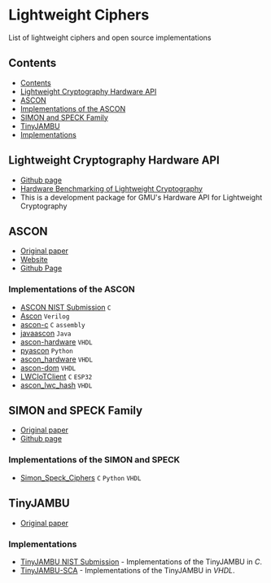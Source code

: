 # Lightweight Ciphers

List of lightweight ciphers and open source implementations

## Contents

<!-- TOC depthFrom:2 depthTo:6 withLinks:1 updateOnSave:1 orderedList:0 -->

-   [Contents](#contents)
-   [Lightweight Cryptography Hardware API](#lightweight-cryptography-hardware-api)
-   [ASCON](#ascon)
-   [Implementations of the ASCON](#implementations-of-the-ascon)
-   [SIMON and SPECK Family](#simon-and-speck-family)
-   [TinyJAMBU](#tinyjambu)
-   [Implementations](#implementations)

<!-- /TOC -->

## Lightweight Cryptography Hardware API

-   [Github page](https://github.com/GMUCERG/LWC)
-   [Hardware Benchmarking of Lightweight Cryptography](https://cryptography.gmu.edu/athena/index.php?id=LWC)
-   This is a development package for GMU's Hardware API for Lightweight Cryptography

## ASCON

-   [Original paper](https://csrc.nist.gov/CSRC/media/Projects/lightweight-cryptography/documents/finalist-round/updated-spec-doc/ascon-spec-final.pdf)
-   [Website](https://ascon.iaik.tugraz.at)
-   [Github Page](https://github.com/ascon)

### Implementations of the ASCON

-   [ASCON NIST Submission](https://csrc.nist.gov/CSRC/media/Projects/lightweight-cryptography/documents/finalist-round/updated-submissions/ascon.zip) `C`
-   [Ascon](https://github.com/GMUCERG/Ascon) `Verilog`
-   [ascon-c](https://github.com/ascon/ascon-c) `C` `assembly`
-   [javaascon](https://github.com/ascon/javaascon) `Java`
-   [ascon-hardware](https://github.com/ascon/ascon-hardware) `VHDL`
-   [pyascon](https://github.com/meichlseder/pyascon) `Python`
-   [ascon_hardware](https://github.com/IAIK/ascon_hardware) `VHDL`
-   [ascon-dom](https://github.com/hgrosz/ascon_dom) `VHDL`
-   [LWCIoTClient](https://github.com/darketmaster/LWCIoTClient) `C` `ESP32`
-   [ascon_lwc_hash](https://github.com/vtsal/ascon_lwc_hash) `VHDL`

## SIMON and SPECK Family

-   [Original paper](https://eprint.iacr.org/2013/404.pdf)
-   [Github page](https://github.com/nsacyber/simon-speck)

### Implementations of the SIMON and SPECK

-   [Simon_Speck_Ciphers](https://github.com/inmcm/Simon_Speck_Ciphers) `C` `Python` `VHDL`

## TinyJAMBU

-   [Original paper](https://csrc.nist.gov/CSRC/media/Projects/lightweight-cryptography/documents/finalist-round/updated-spec-doc/xoodyak-spec-final.pdf)

### Implementations

-   [TinyJAMBU NIST Submission](https://csrc.nist.gov/CSRC/media/Projects/lightweight-cryptography/documents/finalist-round/updated-submissions/tinyjambu.zip) - Implementations of the TinyJAMBU in _C_.
-   [TinyJAMBU-SCA](https://github.com/GMUCERG/TinyJAMBU-SCA) - Implementations of the TinyJAMBU in _VHDL_.
